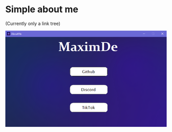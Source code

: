 # Simple about me
(Currently only a link tree)

![image](https://github.com/JavaDevMC/images/blob/main/Bild_2022-12-01_210059556.png?raw=true)
